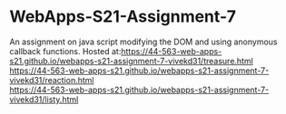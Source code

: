 # WebApps-S21-Assignment-7
An assignment on java script modifying the DOM and using anonymous callback functions.
Hosted at:<https://44-563-web-apps-s21.github.io/webapps-s21-assignment-7-vivekd31/treasure.html>
<br>
<https://44-563-web-apps-s21.github.io/webapps-s21-assignment-7-vivekd31/reaction.html>
<br>
<https://44-563-web-apps-s21.github.io/webapps-s21-assignment-7-vivekd31/listy.html>

